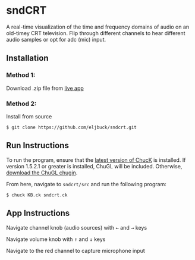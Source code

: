 # sndCRT

A real-time visualization of the time and frequency domains of audio on an old-timey CRT television. Flip through different channels to hear different audio samples or opt for adc (mic) input.

## Installation

### Method 1:

Download .zip file from [live app](https://ccrma.stanford.edu/~eljbuck/256A/hw2/)

### Method 2:

Install from source

```{bash}
$ git clone https://github.com/eljbuck/sndcrt.git
```

## Run Instructions

To run the program, ensure that the [latest version of ChucK](https://chuck.stanford.edu/release/) is installed. If version 1.5.2.1 or greater is installed, ChuGL will be included. Otherwise, [download the ChuGL chugin](https://chuck.stanford.edu/release/alpha/chugl/).

From here, navigate to `sndcrt/src` and run the following program:

```{bash}
$ chuck KB.ck sndcrt.ck
```

## App Instructions

Navigate channel knob (audio sources) with <kbd>←</kbd> and <kbd>&rarr;</kbd> keys

Navigate volume knob with <kbd>&uarr;</kbd> and <kbd>&darr;</kbd> keys

Navigate to the red channel to capture microphone input